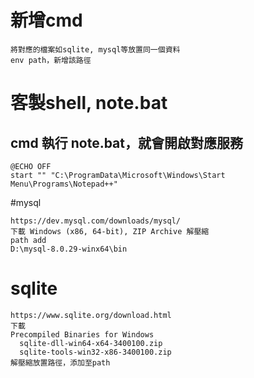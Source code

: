 # 新增cmd
```shell
將對應的檔案如sqlite, mysql等放置同一個資料
env path，新增該路徑
```
# 客製shell, note.bat
## cmd 執行 note.bat，就會開啟對應服務
```shell
@ECHO OFF
start "" "C:\ProgramData\Microsoft\Windows\Start Menu\Programs\Notepad++"
```
#mysql
```shell
https://dev.mysql.com/downloads/mysql/
下載 Windows (x86, 64-bit), ZIP Archive 解壓縮
path add
D:\mysql-8.0.29-winx64\bin
```
# sqlite
```shell
https://www.sqlite.org/download.html
下載
Precompiled Binaries for Windows
  sqlite-dll-win64-x64-3400100.zip
  sqlite-tools-win32-x86-3400100.zip
解壓縮放置路徑，添加至path
```